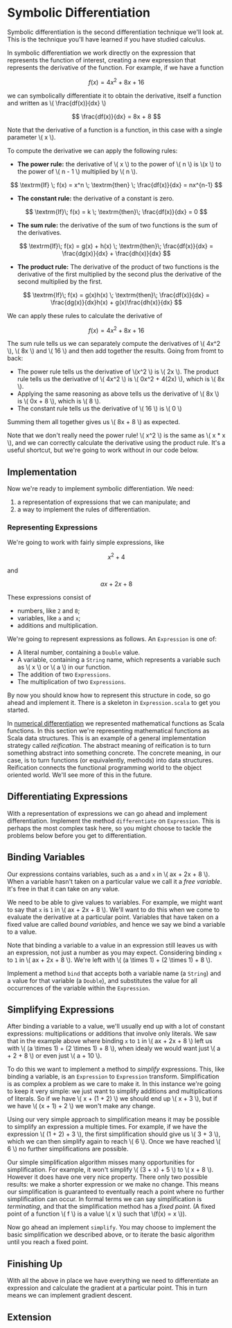 # Symbolic Differentiation

Symbolic differentiation is the second differentiation technique we'll look at. This is the technique you'll have learned if you have studied calculus. 

In symbolic differentiation we work directly on the expression that represents the function of interest, creating a new expression that represents the derivative of the function. For example, if we have a function

$$ f(x) = 4x^2 + 8x + 16 $$

we can symbolically differentiate it to obtain the derivative, itself a function and written as \\( \frac{df(x)}{dx} \\)

$$ \frac{df(x)}{dx} = 8x + 8 $$

Note that the derivative of a function is a function, in this case with a single parameter \\( x \\).

To compute the derivative we can apply the following rules:

- **The power rule:** the derivative of \\( x \\) to the power of \\( n \\) is \\(x \\) to the power of \\( n - 1 \\) multiplied by \\( n \\). 

$$ \textrm{If} \; f(x) = x^n \; \textrm{then} \; \frac{df(x)}{dx} = nx^{n-1} $$

- **The constant rule:** the derivative of a constant is zero. 

$$ \textrm{If}\;  f(x) = k \; \textrm{then}\; \frac{df(x)}{dx} = 0 $$

- **The sum rule:** the derivative of the sum of two functions is the sum of the derivatives.

$$ \textrm{If}\; f(x) = g(x) + h(x) \; \textrm{then}\; \frac{df(x)}{dx} = \frac{dg(x)}{dx} + \frac{dh(x)}{dx} $$

- **The product rule:** The derivative of the product of two functions is the derivative of the first multiplied by the second plus the derivative of the second multiplied by the first.

$$ \textrm{If}\; f(x) = g(x)h(x) \; \textrm{then}\; \frac{df(x)}{dx} = \frac{dg(x)}{dx}h(x) + g(x)\frac{dh(x)}{dx} $$


We can apply these rules to calculate the derivative of

$$ f(x) = 4x^2 + 8x + 16 $$

The sum rule tells us we can separately compute the derivatives of \\( 4x^2 \\), \\( 8x \\) and \\( 16 \\) and then add together the results. Going from fromt to back:

- The power rule tells us the derivative of \\(x^2 \\) is \\( 2x \\). The product rule tells us the derivative of \\( 4x^2 \\) is \\( 0x^2 + 4(2x) \\), which is \\( 8x \\).
- Applying the same reasoning as above tells us the derivative of \\( 8x \\) is \\( 0x + 8 \\), which is \\( 8 \\).
- The constant rule tells us the derivative of \\( 16 \\) is \\( 0 \\)

Summing them all together gives us \\( 8x + 8 \\) as expected.

Note that we don't really need the power rule! \\( x^2 \\) is the same as \\( x * x \\), and we can correctly calculate the derivative using the product rule. It's a useful shortcut, but we're going to work without in our code below.

## Implementation 

Now we're ready to implement symbolic differentiation. We need:

1. a representation of expressions that we can manipulate; and
2. a way to implement the rules of differentiation.


### Representing Expressions

We're going to work with fairly simple expressions, like

$$ x^2 + 4 $$

and

$$ ax + 2x + 8 $$

These expressions consist of

- numbers, like `2` and `8`;
- variables, like `a` and `x`;
- additions and multiplication.

We're going to represent expressions as follows. An `Expression` is one of:

- A literal number, containing a `Double` value.
- A variable, containing a `String` name, which represents a variable such as \\( x \\) or \\( a \\) in our function. 
- The addition of two `Expressions`.
- The multiplication of two `Expressions`.

By now you should know how to represent this structure in code, so go ahead and implement it. There is a skeleton in `Expression.scala` to get you started.

In [numerical differentiation](numerical-differentiation.md) we represented mathematical functions as Scala functions. In this section we're representing mathematical functions as Scala data structures. This is an example of a general implementation strategy called *reification*. The abstract meaning of reification is to turn something abstract into something concrete. The concrete meaning, in our case, is to turn functions (or equivalently, methods) into data structures. Reification connects the functional programming world to the object oriented world. We'll see more of this in the future.


## Differentiating Expressions

With a representation of expressions we can go ahead and implement differentiation. Implement the method `differentiate` on `Expression`. This is perhaps the most complex task here, so you might choose to tackle the problems below before you get to differentiation.


## Binding Variables

Our expressions contains variables, such as `a` and `x` in \\( ax + 2x + 8 \\). When a variable hasn't taken on a particular value we call it a *free variable*. It's free in that it can take on any value.

We need to be able to give values to variables. For example, we might want to say that `x` is `1` in \\( ax + 2x + 8 \\). We'll want to do this when we come to evaluate the derivative at a particular point. Variables that have taken on a fixed value are called *bound variables*, and hence we say we bind a variable to a value.

Note that binding a variable to a value in an expression still leaves us with an expression, not just a number as you may expect. Considering binding `x` to `1` in \\( ax + 2x + 8 \\). We're left with \\( (a \times 1) + (2 \times 1) + 8 \\).

Implement a method `bind` that accepts both a variable name (a `String`) and a value for that variable (a `Double`), and substitutes the value for all occurrences of the variable within the `Expression`.


## Simplifying Expressions

After binding a variable to a value, we'll usually end up with a lot of constant expressions: multiplications or additions that involve only literals. We saw that in the example above where binding `x` to `1` in \\( ax + 2x + 8 \\) left us with \\( (a \times 1) + (2 \times 1) + 8 \\), when idealy we would want just \\( a + 2 + 8 \\) or even just \\( a + 10 \\).

To do this we want to implement a method to *simplify* expressions. This, like binding a variable, is an `Expression` to `Expression` transform. Simplification is as complex a problem as we care to make it. In this instance we're going to keep it very simple: we just want to simplify additions and multiplications of literals. So if we have \\( x + (1 + 2) \\) we should end up \\( x + 3 \\), but if we have \\( (x + 1) + 2 \\) we won't make any change.

Using our very simple approach to simplification means it may be possible to simplify an expression a multiple times. For example, if we have the expression \\( (1 + 2) + 3 \\), the first simplification should give us \\( 3 + 3 \\), which we can then simplify again to reach \\( 6 \\). Once we have reached \\( 6 \\) no further simplifications are possible.

Our simple simplification algorithm misses many opportunities for simplification. For example, it won't simplify \\( (3 + x) + 5 \\) to \\( x + 8 \\). However it does have one very nice property. There only two possible results: we make a shorter expression or we make no change. This means our simplification is guaranteed to eventually reach a point where no further simplification can occur. In formal terms we can say simplification is *terminating*, and that the simplification method has a *fixed point*. (A fixed point of a function \\( f \\) is a value \\( x \\) such that \\(f(x) = x \\)).

Now go ahead an implement `simplify`. You may choose to implement the basic simplification we described above, or to iterate the basic algorithm until you reach a fixed point.


## Finishing Up

With all the above in place we have everything we need to differentiate an expression and calculate the gradient at a particular point. This in turn means we can implement gradient descent.


## Extension

